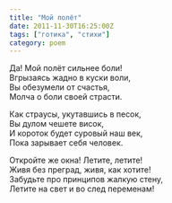 ```yaml
---
title: "Мой полёт"
date: 2011-11-30T16:25:00Z
tags: ["готика", "стихи"]
category: poem
---
```


Да! Мой полёт сильнее боли!  
Вгрызаясь жадно в куски воли,  
Вы обезумели от счастья,  
Молча о боли своей страсти.

Как страусы, укутавшись в песок,  
Вы дулом чешете висок,  
И короток будет суровый наш век,  
Пока зарывает себя человек.

Откройте же окна! Летите, летите!  
Живя без преград, живя, как хотите!  
Забудьте про принципов жалкую стену,  
Летите на свет и во след переменам!  
